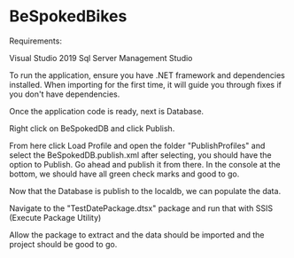# BeSpokedBikes

Requirements:

Visual Studio 2019
Sql Server Management Studio

To run the application, ensure you have .NET framework and dependencies installed. When importing for the first time, it will guide you through fixes if you don't have dependencies.

Once the application code is ready, next is Database.

Right click on BeSpokedDB and click Publish.

From here click Load Profile and open the folder "PublishProfiles" and select the BeSpokedDB.publish.xml 
after selecting, you should have the option to Publish. Go ahead and publish it from there. In the console at the bottom, we should have all green check marks and good to go.

Now that the Database is publish to the localdb, we can populate the data.

Navigate to the "TestDatePackage.dtsx" package and run that with SSIS (Execute Package Utility)

Allow the package to extract and the data should be imported and the project should be good to go.
